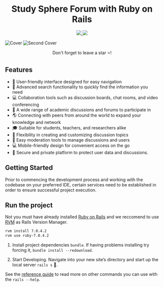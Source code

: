 <h1 align="center">
  Study Sphere Forum with Ruby on Rails
</h1>

<p align="center">
   <a href="https://gatsbyjs.com" target="_blank">
     <img src="https://img.shields.io/badge/GitHub-100000?style=for-the-badge&logo=github&logoColor=white" />
   </a>
   <a href="https://reactjs.org/" target="_blank">
     <img src="https://img.shields.io/badge/Ruby_on_Rails-CC0000?style=for-the-badge&logo=ruby-on-rails&logoColor=white" />
   </a>
</p>

![Cover](https://i.ibb.co/2n8cMnZ/github-hero-1.jpg)
![Second Cover](https://i.ibb.co/PgVnQ6F/github.jpg)
<p align="center">Don't forget to leave a star ⭐!</p>

## Features

- 📲 User-friendly interface designed for easy navigation
- 🔎 Advanced search functionality to quickly find the information you need
- 💻 Collaboration tools such as discussion boards, chat rooms, and video conferencing
- 📝 A wide range of academic discussions and forums to participate in
- 🌎 Connecting with peers from around the world to expand your knowledge and network
- 🎓 Suitable for students, teachers, and researchers alike
- 📧 Flexibility in creating and customizing discussion topics
- 👤 Easy moderation tools to manage discussions and users
- 💻 Mobile-friendly design for convenient access on the go
- 🔐 Secure and private platform to protect user data and discussions.

## Getting Started

Prior to commencing the development process and working with the codebase on your preferred IDE, certain services need to be established in order to ensure successful project execution.

## Run the project

Not you must have already installed [Ruby on Rails](https://guides.rubyonrails.org/7_0_release_notes.html) and we reccomend to use [RVM](https://rvm.io/) as Rails Version Manager.

```bash
rvm install 7.0.4.2
rvm use ruby-7.0.4.2
```

1. Install project dependencies ```bundle```. If having problems installing try forcing it, ```bundle install --redownload```.

2. Start Developing. Navigate into your new site’s directory and start up the local server ```rails s``` 🎉.

See the [reference guide](https://guides.rubyonrails.org/) to read more on other commands you can use with the ```rails --help```.
